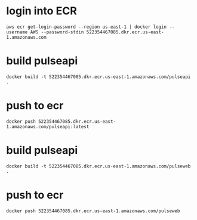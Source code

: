 # login into ECR
```
aws ecr get-login-password --region us-east-1 | docker login --username AWS --password-stdin 522354467085.dkr.ecr.us-east-1.amazonaws.com
```

# build pulseapi
```
docker build -t 522354467085.dkr.ecr.us-east-1.amazonaws.com/pulseapi .
```

# push to ecr
```
docker push 522354467085.dkr.ecr.us-east-1.amazonaws.com/pulseapi:latest
```



# build pulseapi
```
docker build -t 522354467085.dkr.ecr.us-east-1.amazonaws.com/pulseweb .
```

# push to ecr
```
docker push 522354467085.dkr.ecr.us-east-1.amazonaws.com/pulseweb
```
